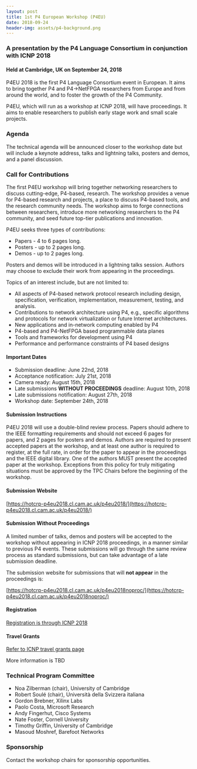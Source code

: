 ```yaml
---
layout: post
title: 1st P4 European Workshop (P4EU)
date: 2018-09-24
header-img: assets/p4-background.png
---
```


### A presentation by the P4 Language Consortium in conjunction with ICNP 2018 
    
#### Held at Cambridge, UK on September 24, 2018

P4EU 2018 is the first P4 Language Consortium event in European. It aims to bring together P4 and P4->NetFPGA researchers from Europe and from around the world, and to foster the growth of the P4 Community.

P4EU, which will run as a workshop at ICNP 2018, will have proceedings. It aims to enable researchers to publish early stage work and small scale projects.

### Agenda

The technical agenda will be announced closer to the workshop date but will include a keynote address, talks and lightning talks, posters and demos, and a panel discussion.

### Call for Contributions

The first P4EU workshop will bring together networking researchers to discuss cutting-edge, P4-based, research. The workshop provides a
venue for P4-based research and projects, a place to discuss P4-based tools, and the research community needs. The workshop aims to forge connections between researchers, introduce more networking researchers to the P4 community, and seed future top-tier publications and innovation.

P4EU seeks three types of contributions:

* Papers - 4 to 6 pages long.
* Posters - up to 2 pages long.
* Demos - up to 2 pages long.

Posters and demos will be introduced in a lightning talks session.
Authors may choose to exclude their work from appearing in the proceedings.

Topics of an interest include, but are not limited to:

* All aspects of P4-based network protocol research including design, specification, verification, implementation, measurement, testing, and analysis.
* Contributions to network architecture using P4, e.g., specific algorithms and protocols for network virtualization or future Internet architectures.
* New applications and in-network computing enabled by P4
* P4-based and P4-NetFPGA based programmable data planes
* Tools and frameworks for development using P4
* Performance and performance constraints of P4 based designs


#### Important Dates

* Submission deadline: June 22nd, 2018
* Acceptance notification: July 21st, 2018
* Camera ready: August 15th, 2018
* Late submissions **WITHOUT PROCEEDINGS** deadline: August 10th, 2018 
* Late submissions notification: August 27th, 2018
* Workshop date: September 24th, 2018



#### Submission Instructions

P4EU 2018 will use a double-blind review process. Papers should adhere to the IEEE formatting requirements and should not exceed 6 pages for papers, and 2 pages for posters and demos. Authors are required to present accepted papers at the workshop, and at least one author is required to register, at the full rate, in order for the paper to appear in the proceedings and the IEEE digital library. One of the authors MUST present the accepted paper at the workshop. Exceptions from this policy for truly mitigating situations must be approved by the TPC Chairs before the beginning of the workshop.


#### Submission Website 
[https://hotcrp-p4eu2018.cl.cam.ac.uk/p4eu2018/](https://hotcrp-p4eu2018.cl.cam.ac.uk/p4eu2018/)


#### Submission Without Proceedings

A limited number of talks, demos and posters will be accepted to the workshop without appearing in ICNP 2018 proceedings, in a manner similar to previous P4 events. 
These submissions will go through the same review process as standard submissions, but can take advantage of a late submission deadline. 

The submission website for submissions that will **not appear** in the proceedings is: 

[https://hotcrp-p4eu2018.cl.cam.ac.uk/p4eu2018noproc/](https://hotcrp-p4eu2018.cl.cam.ac.uk/p4eu2018noproc/)

#### Registration
[Registration is through ICNP 2018](http://icnp18.cs.ucr.edu/registration.html) 

#### Travel Grants
[Refer to ICNP travel grants page](http://icnp18.cs.ucr.edu/grants.html)

More information is TBD

### Technical Program Committee

* Noa Zilberman (chair), University of Cambridge
* Robert Soul&eacute; (chair), Universit&agrave; della Svizzera italiana
* Gordon Brebner, Xilinx Labs
* Paolo Costa, Microsoft Research
* Andy Fingerhut, Cisco Systems
* Nate Foster, Cornell University
* Timothy Griffin, University of Cambridge
* Masoud Moshref, Barefoot Networks

### Sponsorship ###

Contact the workshop chairs for sponsorship opportunities. 


